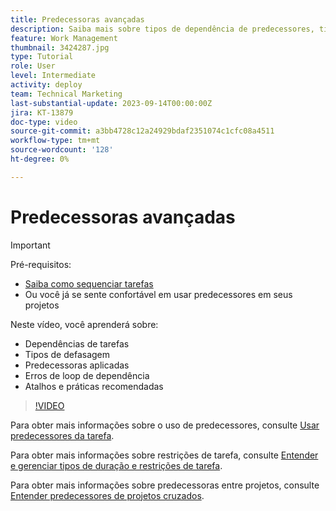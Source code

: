 ```yaml
---
title: Predecessoras avançadas
description: Saiba mais sobre tipos de dependência de predecessores, tipos de atraso, predecessores impostos, erros de loop de dependência e alguns atalhos e práticas recomendadas.
feature: Work Management
thumbnail: 3424287.jpg
type: Tutorial
role: User
level: Intermediate
activity: deploy
team: Technical Marketing
last-substantial-update: 2023-09-14T00:00:00Z
jira: KT-13879
doc-type: video
source-git-commit: a3bb4728c12a24929bdaf2351074c1cfc08a4511
workflow-type: tm+mt
source-wordcount: '128'
ht-degree: 0%

---
```


# Predecessoras avançadas

>[!IMPORTANT]
>
>Pré-requisitos:
>
>* [Saiba como sequenciar tarefas](https://experienceleague.adobe.com/docs/workfront-learn/tutorials-workfront/manage-work/tasks/learn-to-sequence-tasks.html?lang=en)
>* Ou você já se sente confortável em usar predecessores em seus projetos

Neste vídeo, você aprenderá sobre:

* Dependências de tarefas
* Tipos de defasagem
* Predecessoras aplicadas
* Erros de loop de dependência
* Atalhos e práticas recomendadas

>[!VIDEO](https://video.tv.adobe.com/v/3424287/?quality=12&learn=on)

Para obter mais informações sobre o uso de predecessores, consulte [Usar predecessores da tarefa](https://experienceleague.adobe.com/docs/workfront/using/manage-work/tasks/use-task-predecessors/use-task-predecessors.html).

Para obter mais informações sobre restrições de tarefa, consulte [Entender e gerenciar tipos de duração e restrições de tarefa](https://experienceleague.adobe.com/docs/workfront-learn/tutorials-workfront/manage-work/intermediate-projects/understand-and-manage-duration-types-and-task-constraints.html).

Para obter mais informações sobre predecessoras entre projetos, consulte [Entender predecessores de projetos cruzados](https://experienceleague.adobe.com/docs/workfront-learn/tutorials-workfront/manage-work/intermediate-projects/understand-cross-project-predecessors.html).
